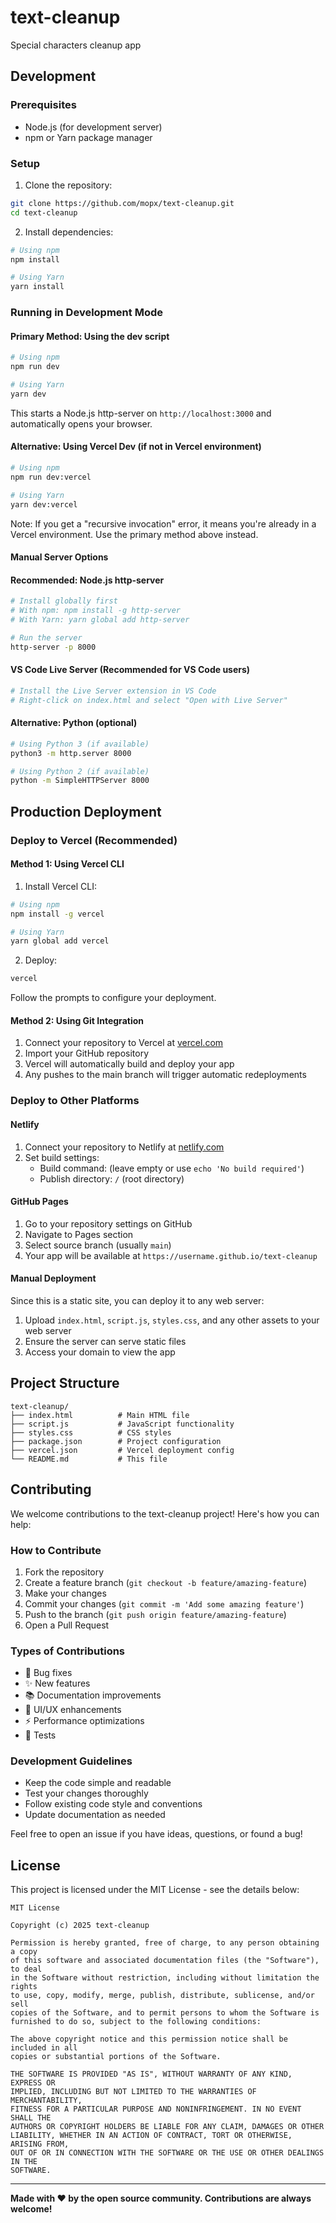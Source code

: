 # text-cleanup
Special characters cleanup app

## Development

### Prerequisites
- Node.js (for development server)
- npm or Yarn package manager

### Setup
1. Clone the repository:
```bash
git clone https://github.com/mopx/text-cleanup.git
cd text-cleanup
```

2. Install dependencies:
```bash
# Using npm
npm install

# Using Yarn
yarn install
```

### Running in Development Mode

#### Primary Method: Using the dev script
```bash
# Using npm
npm run dev

# Using Yarn
yarn dev
```

This starts a Node.js http-server on `http://localhost:3000` and automatically opens your browser.

#### Alternative: Using Vercel Dev (if not in Vercel environment)
```bash
# Using npm
npm run dev:vercel

# Using Yarn
yarn dev:vercel
```

Note: If you get a "recursive invocation" error, it means you're already in a Vercel environment. Use the primary method above instead.

#### Manual Server Options

#### Recommended: Node.js http-server
```bash
# Install globally first
# With npm: npm install -g http-server
# With Yarn: yarn global add http-server

# Run the server
http-server -p 8000
```

#### VS Code Live Server (Recommended for VS Code users)
```bash
# Install the Live Server extension in VS Code
# Right-click on index.html and select "Open with Live Server"
```

#### Alternative: Python (optional)
```bash
# Using Python 3 (if available)
python3 -m http.server 8000

# Using Python 2 (if available)
python -m SimpleHTTPServer 8000
```

## Production Deployment

### Deploy to Vercel (Recommended)

#### Method 1: Using Vercel CLI
1. Install Vercel CLI:
```bash
# Using npm
npm install -g vercel

# Using Yarn
yarn global add vercel
```

2. Deploy:
```bash
vercel
```

Follow the prompts to configure your deployment.

#### Method 2: Using Git Integration
1. Connect your repository to Vercel at [vercel.com](https://vercel.com)
2. Import your GitHub repository
3. Vercel will automatically build and deploy your app
4. Any pushes to the main branch will trigger automatic redeployments

### Deploy to Other Platforms

#### Netlify
1. Connect your repository to Netlify at [netlify.com](https://netlify.com)
2. Set build settings:
   - Build command: (leave empty or use `echo 'No build required'`)
   - Publish directory: `/` (root directory)

#### GitHub Pages
1. Go to your repository settings on GitHub
2. Navigate to Pages section
3. Select source branch (usually `main`)
4. Your app will be available at `https://username.github.io/text-cleanup`

#### Manual Deployment
Since this is a static site, you can deploy it to any web server:
1. Upload `index.html`, `script.js`, `styles.css`, and any other assets to your web server
2. Ensure the server can serve static files
3. Access your domain to view the app

## Project Structure
```
text-cleanup/
├── index.html          # Main HTML file
├── script.js           # JavaScript functionality
├── styles.css          # CSS styles
├── package.json        # Project configuration
├── vercel.json         # Vercel deployment config
└── README.md           # This file
```

## Contributing

We welcome contributions to the text-cleanup project! Here's how you can help:

### How to Contribute
1. Fork the repository
2. Create a feature branch (`git checkout -b feature/amazing-feature`)
3. Make your changes
4. Commit your changes (`git commit -m 'Add some amazing feature'`)
5. Push to the branch (`git push origin feature/amazing-feature`)
6. Open a Pull Request

### Types of Contributions
- 🐛 Bug fixes
- ✨ New features
- 📚 Documentation improvements
- 🎨 UI/UX enhancements
- ⚡ Performance optimizations
- 🧪 Tests

### Development Guidelines
- Keep the code simple and readable
- Test your changes thoroughly
- Follow existing code style and conventions
- Update documentation as needed

Feel free to open an issue if you have ideas, questions, or found a bug!

## License

This project is licensed under the MIT License - see the details below:

```
MIT License

Copyright (c) 2025 text-cleanup

Permission is hereby granted, free of charge, to any person obtaining a copy
of this software and associated documentation files (the "Software"), to deal
in the Software without restriction, including without limitation the rights
to use, copy, modify, merge, publish, distribute, sublicense, and/or sell
copies of the Software, and to permit persons to whom the Software is
furnished to do so, subject to the following conditions:

The above copyright notice and this permission notice shall be included in all
copies or substantial portions of the Software.

THE SOFTWARE IS PROVIDED "AS IS", WITHOUT WARRANTY OF ANY KIND, EXPRESS OR
IMPLIED, INCLUDING BUT NOT LIMITED TO THE WARRANTIES OF MERCHANTABILITY,
FITNESS FOR A PARTICULAR PURPOSE AND NONINFRINGEMENT. IN NO EVENT SHALL THE
AUTHORS OR COPYRIGHT HOLDERS BE LIABLE FOR ANY CLAIM, DAMAGES OR OTHER
LIABILITY, WHETHER IN AN ACTION OF CONTRACT, TORT OR OTHERWISE, ARISING FROM,
OUT OF OR IN CONNECTION WITH THE SOFTWARE OR THE USE OR OTHER DEALINGS IN THE
SOFTWARE.
```

---

**Made with ❤️ by the open source community. Contributions are always welcome!**
